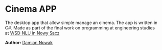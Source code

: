 # Cinema APP

The desktop app that allow simple manage an cinema. The app is written in C#. Made as part of the final work on programming at engineering studies at [WSB-NLU in Nowy Sącz](http://www.wsb-nlu.edu.pl/)

**Author:** [Damian Nowak](mailto:me@dnowak.dev)
